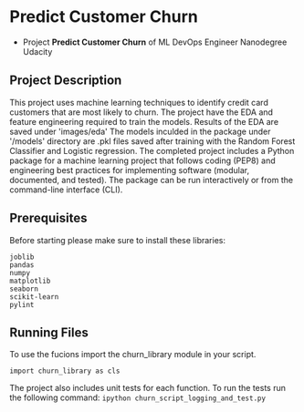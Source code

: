 # Predict Customer Churn

- Project **Predict Customer Churn** of ML DevOps Engineer Nanodegree Udacity

## Project Description

This project uses machine learning techniques to identify credit card customers that are most likely to churn. 
The project have the EDA and feature engineering required to train the models.
Results of the EDA are saved under 'images/eda'
The models inculded in the package under '/models' directory are .pkl files saved after training with the Random Forest Classifier and Logistic regression.
The completed project includes a Python package for a machine learning project that follows coding (PEP8) and engineering best practices for implementing software (modular, documented, and tested). The package can be run interactively or from the command-line interface (CLI).

## Prerequisites

Before starting please make sure to install these libraries:

```
joblib
pandas
numpy
matplotlib
seaborn
scikit-learn
pylint

```

## Running Files
To use the fucions import the churn_library module in your script.

`import churn_library as cls`

The project also includes unit tests for each function.
To run the tests run the following command:
`ipython churn_script_logging_and_test.py`